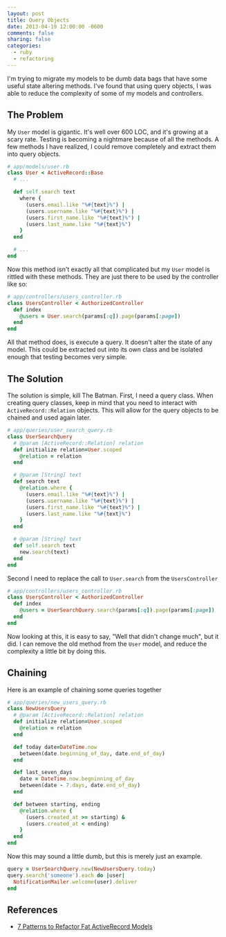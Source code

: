 ```yaml
---
layout: post
title: Query Objects
date: 2013-04-19 12:00:00 -0600
comments: false
sharing: false
categories:
  - ruby
  - refactoring
---
```


I'm trying to migrate my models to be dumb data bags that have some useful state
altering methods. I've found that using query objects, I was able to reduce the
complexity of some of my models and controllers.

## The Problem

My `User` model is gigantic. It's well over 600 LOC, and it's growing at a scary
rate. Testing is becoming a nightmare because of all the methods. A few methods
I have realized, I could remove completely and extract them into query objects.

```ruby
# app/models/user.rb
class User < ActiveRecord::Base
  # ...

  def self.search text
    where {
      (users.email.like "%#{text}%") |
      (users.username.like "%#{text}%") |
      (users.first_name.like "%#{text}%") |
      (users.last_name.like "%#{text}%")
    }
  end

  # ...
end
```

Now this method isn't exactly all that complicated but my `User` model is
rittled with these methods. They are just there to be used by the controller
like so:

```ruby
# app/controllers/users_controller.rb
class UsersController < AuthorizedController
  def index
    @users = User.search(params[:q]).page(params[:page])
  end
end
```

All that method does, is execute a query. It doesn't alter the state of any
model. This could be extracted out into its own class and be isolated enough
that testing becomes very simple.


## The Solution

The solution is simple, kill The Batman. First, I need a query class. When
creating query classes, keep in mind that you need to interact with
`ActiveRecord::Relation` objects. This will allow for the query objects to be
chained and used again later.

```ruby
# app/queries/user_search_query.rb
class UserSearchQuery
  # @param [ActiveRecord::Relation] relation
  def initialize relation=User.scoped
    @relation = relation
  end

  # @param [String] text
  def search text
    @relation.where {
      (users.email.like "%#{text}%") |
      (users.username.like "%#{text}%") |
      (users.first_name.like "%#{text}%") |
      (users.last_name.like "%#{text}%")
    }
  end

  # @param [String] text
  def self.search text
    new.search(text)
  end
end
```

Second I need to replace the call to `User.search` from the `UsersController`

```ruby
# app/controllers/users_controller.rb
class UsersController < AuthorizedController
  def index
    @users = UserSearchQuery.search(params[:q]).page(params[:page])
  end
end
```

Now looking at this, it is easy to say, "Well that didn't change much", but it
did. I can remove the old method from the `User` model, and reduce the
complexity a little bit by doing this.


## Chaining

Here is an example of chaining some queries together

```ruby
# app/queries/new_users_query.rb
class NewUsersQuery
  # @param [ActiveRecord::Relation] relation
  def initialize relation=User.scoped
    @relation = relation
  end

  def today date=DateTime.now
    between(date.beginning_of_day, date.end_of_day)
  end

  def last_seven_days
    date = DateTime.now.begninning_of_day
    between(date - 7.days, date.end_of_day)
  end

  def between starting, ending
    @relation.where {
      (users.created_at >= starting) &
      (users.created_at < ending)
    }
  end
end
```

Now this may sound a little dumb, but this is merely just an example.

```ruby
query = UserSearchQuery.new(NewUsersQuery.today)
query.search('someone').each do |user|
  NotificationMailer.welcome(user).deliver
end
```


## References

  * [7 Patterns to Refactor Fat ActiveRecord Models](http://blog.codeclimate.com/blog/2012/10/17/7-ways-to-decompose-fat-activerecord-models/)
